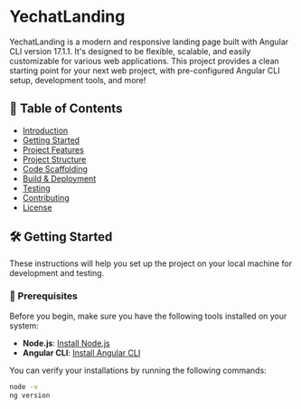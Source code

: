 # YechatLanding

YechatLanding is a modern and responsive landing page built with Angular CLI version 17.1.1. It's designed to be flexible, scalable, and easily customizable for various web applications. This project provides a clean starting point for your next web project, with pre-configured Angular CLI setup, development tools, and more!

## 📝 Table of Contents

- [Introduction](#introduction)
- [Getting Started](#getting-started)
- [Project Features](#project-features)
- [Project Structure](#project-structure)
- [Code Scaffolding](#code-scaffolding)
- [Build & Deployment](#build-deployment)
- [Testing](#testing)
- [Contributing](#contributing)
- [License](#license)

## 🛠️ Getting Started

These instructions will help you set up the project on your local machine for development and testing.

### 🚀 Prerequisites

Before you begin, make sure you have the following tools installed on your system:

- **Node.js**: [Install Node.js](https://nodejs.org/)
- **Angular CLI**: [Install Angular CLI](https://angular.io/cli)

You can verify your installations by running the following commands:

```bash
node -v
ng version
